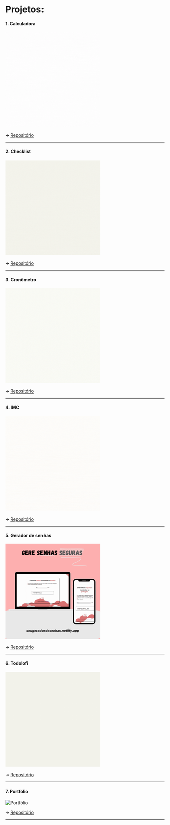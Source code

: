 # Projetos:

<div>
<h4>1. Calculadora</h4>
<img src='./1.%20Calculadora/assets/demo/demo.gif' alt='Calculadora' style="width: 300px;"></img>

➜ [Repositório](https://github.com/aglairvta/Projetos/tree/main/1.%20Calculadora)
<hr>

<h4>2. Checklist</h4>
<img src='./2.%20CheckList/assets/demo/demo.gif' alt='Checklist' style="width: 300px;"></img>

➜ [Repositório](https://github.com/aglairvta/Projetos/tree/main/2.%20CheckList)
<hr>

<h4>3. Cronômetro</h4>
<img src='./3.%20Cronometro/assets/demo/demo.gif' alt='Cronômetro' style="width: 300px;"></img>

➜ [Repositório](https://github.com/aglairvta/Projetos/tree/main/3.%20Cronometro)
<hr>

<h4>4. IMC</h4>
<img src='./4.%20IMC/assets/demo/demo.gif' alt='IMC' style="width: 300px;"></img>

➜ [Repositório](https://github.com/aglairvta/Projetos/tree/main/4.%20IMC)
<hr>

<h4>5. Gerador de senhas</h4>
<img src='./5.%20Gerador%20de%20senhas/assets/demo/demo.gif' alt='Gerador de senhas' style="width: 300px;"></img>

➜ [Repositório](https://github.com/aglairvta/Projetos/tree/main/5.%20Gerador%20de%20senhas)
<hr>

<h4>6. Todolofi</h4>
<img src='./6.%20Todolofi/assets/demo/demo.gif' alt='Todolofi' style="width: 300px;"></img>

➜ [Repositório](https://github.com/aglairvta/Projetos/tree/main/6.%20Todolofi)
<hr>

<h4>7. Portfólio</h4>
<img src='./7.%20Portfólio/assets/demo/demo.png' alt='Portfólio' style="width: 300px;"></img>

➜ [Repositório](https://github.com/aglairvta/Projetos/tree/main/7.%20Portf%C3%B3lio)
<hr>
</div>
